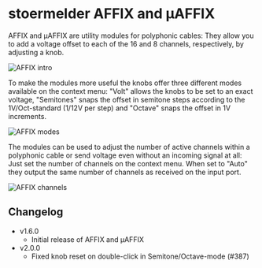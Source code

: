 # stoermelder AFFIX and µAFFIX

AFFIX and µAFFIX are utility modules for polyphonic cables: They allow you to add a voltage offset to each of the 16 and 8 channels, respectively, by adjusting a knob.

![AFFIX intro](./Affix-intro.png)

To make the modules more useful the knobs offer three different modes available on the context menu: "Volt" allows the knobs to be set to an exact voltage, "Semitones" snaps the offset in semitone steps according to the 1V/Oct-standard (1/12V per step) and "Octave" snaps the offset in 1V increments.

![AFFIX modes](./Affix-modes.png)

The modules can be used to adjust the number of active channels within a polyphonic cable or send voltage even without an incoming signal at all: Just set the number of channels on the context menu. When set to "Auto" they output the same number of channels as received on the input port.

![AFFIX channels](./Affix-channels.png)

## Changelog

- v1.6.0
    - Initial release of AFFIX and µAFFIX
- v2.0.0
    - Fixed knob reset on double-click in Semitone/Octave-mode (#387)